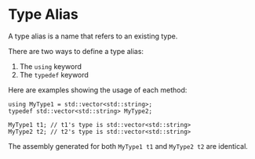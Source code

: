 # Type Alias
A type alias is a name that refers to an existing type.

There are two ways to define a type alias:
1. The `using` keyword
2. The `typedef` keyword

Here are examples showing the usage of each method:
```
using MyType1 = std::vector<std::string>;
typedef std::vector<std::string> MyType2;

MyType1 t1; // t1's type is std::vector<std::string>
MyType2 t2; // t2's type is std::vector<std::string>
```

The assembly generated for both `MyType1 t1` and `MyType2 t2` are identical.
